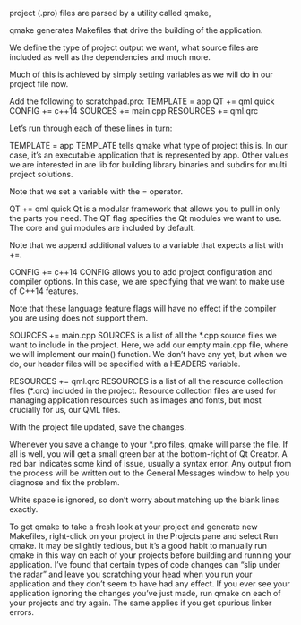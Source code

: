 project (.pro) files are parsed by a utility called qmake,

qmake generates Makefiles that drive the building of the application.

We define the type of project output we want, what source files are included as well as the dependencies and much more.

Much of this is achieved by simply setting variables as we will do in our project file now.

Add the following to scratchpad.pro:
TEMPLATE = app
QT += qml quick
CONFIG += c++14
SOURCES += main.cpp
RESOURCES += qml.qrc


Let’s run through each of these lines in turn:

TEMPLATE = app
TEMPLATE tells qmake what type of project this is. In our case, it’s an executable application that is represented by app. Other values we are interested in are lib for building library binaries and subdirs for multi project solutions.

Note that we set a variable with the = operator.


QT += qml quick
Qt is a modular framework that allows you to pull in only the parts you need. The QT flag specifies the Qt modules we want to use. The core and gui modules are included by default.

Note that we append additional values to a variable that expects a list with +=.

CONFIG += c++14
CONFIG allows you to add project configuration and compiler options. In this case, we are specifying that we want to make use of C++14 features.

Note that these language feature flags will have no effect if the compiler you are using does not support them.


SOURCES += main.cpp
SOURCES is a list of all the *.cpp source files we want to include in the project. Here, we add our empty main.cpp file, where we will implement our main() function. We don’t have any yet, but when we do, our header files will be specified with a HEADERS variable.


RESOURCES += qml.qrc
RESOURCES is a list of all the resource collection files (*.qrc) included in the project. Resource collection files are used for managing application resources such as images and fonts, but most crucially for us, our QML files.


With the project file updated, save the changes.

Whenever you save a change to your *.pro files, qmake will parse the file. If all is well, you will get a small green bar at the bottom-right of Qt Creator. A red bar indicates some kind of issue, usually a syntax error. Any output from the process will be written out to the General Messages window to help you diagnose and fix the problem.

White space is ignored, so don’t worry about matching up the blank lines exactly.


To get qmake to take a fresh look at your project and generate new Makefiles, right-click on your project in the Projects pane and select Run qmake. It may be slightly tedious, but it’s a good habit to manually run qmake in this way on each of your projects before building and running your application. I’ve found that certain types of code changes can “slip under the radar” and leave you scratching your head when you run your application and they don’t seem to have had any effect. If you ever see your application ignoring the changes you’ve just made, run qmake on each of your projects and try again. The same applies if you get spurious linker errors.
